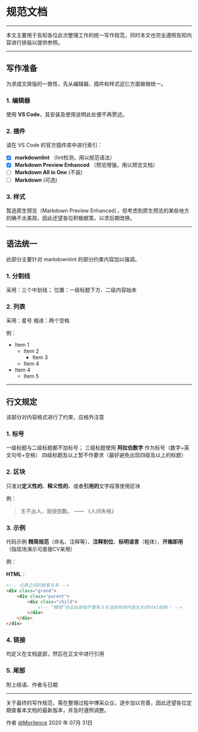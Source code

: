 # 规范文档

---

本文主要用于告知各位此次整理工作的统一写作规范，同时本文也完全遵照告知内容进行排版以提供参照。

---

## 写作准备

为求成文排版的一致性，先从编辑器、插件和样式这仨方面做做统一。

### 1. 编辑器

使用 **VS Code**，其安装及使用说明此处便不再赘述。

### 2. 插件

请在 VS Code 的官方插件库中进行索引：

* [x] **markdownlint** （lint检测，用以规范语法）
* [x] **Markdown Preview Enhanced** （预览增强，用以预览文档）
* [ ] **Markdown All in One** (不装)
* [ ] **Markdown** (可选)

### 3. 样式

暂选原生预览（Markdown Preview Enhanced），但考虑到原生预览的某些地方的确不太美观，因此还望各位积极献策，以求后期改换。

---

## 语法统一

此部分主要针对 markdownlint 的部分约束内容加以强调。

### 1. 分割线

采用：三个中划线；
位置：一级标题下方、二级内容始末

### 2. 列表

采用：星号
缩进：两个空格

例：

* Item 1
  * Item 2
    * Item 3
  * Item 4
* Item 4
  * Item 5

---

## 行文规定

该部分对内容格式进行了约束，应格外注意

### 1. 标号

一级标题与二级标题都不加标号；
三级标题使用 **阿拉伯数字** 作为标号（数字+英文句号+空格）
四级标题及以上暂不作要求（最好避免出现四级及以上的标题）

### 2. 区块

只准对**定义性的**、**释义性的**、或者**引用的**文字段落使用区块

例：
> 生不出人，我很抱歉。 —— 《人间失格》

### 3. 示例

代码示例 **精简规范**（命名、注释等）、**注释到位**、**标明语言**（粗体）、**开箱即用**（指现场演示可直接CV来用）

例：

**HTML**：

```html
<!-- 元素之间的嵌套关系 -->
<div class="grand">
    <div class="parent">
        <div class="child">
            <!-- “精简”在此处即指不要写入与当前所讲内容无关的html结构！ -->
        </div>
    </div>
</div>
```

### 4. 链接

均定义在文档底部，然后在正文中进行引用

### 5. 尾部

附上结语、作者与日期

---

关于最终的写作规范，需在整理过程中博采众议，逐步加以完善，因此还望各位定期查看本文档的最新版本，并及时遵照调整。

作者 [@Morilence][home]
2020 年 07月 31日

[home]: https://github.com/Morilence
